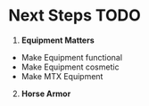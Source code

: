 # Next Steps TODO

1. **Equipment Matters**
  - Make Equipment functional
  - Make Equipment cosmetic
  - Make MTX Equipment

2. **Horse Armor**
